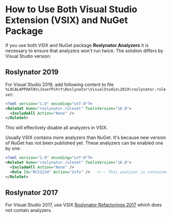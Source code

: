 ﻿# How to Use Both Visual Studio Extension (VSIX) and NuGet Package

If you use both VSIX and NuGet package **Roslynator.Analyzers** it is necessary to ensure that analyzers won't run twice. The solution differs by Visual Studio version:

## Roslynator 2019

For Visual Studio 2019, add following content to file `%LOCALAPPDATA%\JosefPihrt\Roslynator\VisualStudio\2019\roslynator.ruleset`:

```xml
<?xml version="1.0" encoding="utf-8"?>
<RuleSet Name="roslynator.ruleset" ToolsVersion="16.0">
  <IncludeAll Action="None" />
</RuleSet>
```

This will effectively disable all analyzers in VSIX.

Usually VSIX contains more analyzers than NuGet. It's because new version of NuGet has not been published yet. These analyzers can be enabled one by one.

```xml
<?xml version="1.0" encoding="utf-8"?>
<RuleSet Name="roslynator.ruleset" ToolsVersion="16.0">
  <IncludeAll Action="None" />
  <Rule Id="RCS1234" Action="Info" />   <!-- This analyzer is contained only in VSIX -->
</RuleSet>
```

## Roslynator 2017

For Visual Studio 2017, use VSIX [Roslynator Refactorings 2017](https://marketplace.visualstudio.com/items?itemName=josefpihrt.RoslynatorRefactorings2017) which does not contain analyzers.
